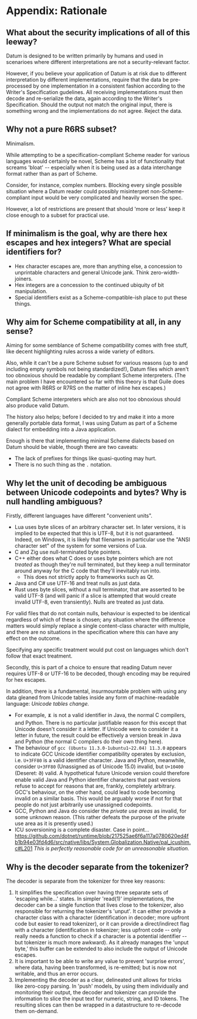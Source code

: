 # Appendix: Rationale

## What about the security implications of all of this leeway?

Datum is designed to be written primarily by humans and used in scenarioes where different interpretations are not a security-relevant factor.

However, if you believe your application of Datum is at risk due to different interpretation by different implementations, require that the data be pre-processed by one implementation in a consistent fashion according to the Writer's Specification gudelines. All receiving implementations must then decode and re-serialize the data, again according to the Writer's Specification. Should the output not match the original input, there is something wrong and the implementations do not agree. Reject the data.

## Why not a pure R6RS subset?

Minimalism.

While attempting to be a specification-compliant Scheme reader for various languages would certainly be novel, Scheme has a lot of functionality that screams 'bloat' -- especially when it is being used as a data interchange format rather than as part of Scheme.

Consider, for instance, complex numbers. Blocking every single possible situation where a Datum reader could possibly misinterpret non-Scheme-compliant input would be very complicated and heavily worsen the spec.

However, a lot of restrictions are present that should 'more or less' keep it close enough to a subset for practical use.

## If minimalism is the goal, why are there hex escapes and hex integers? What are special identifiers for?

* Hex character escapes are, more than anything else, a concession to unprintable characters and general Unicode jank. Think zero-width-joiners.
* Hex integers are a concession to the continued ubiquity of bit manipulation.
* Special identifiers exist as a Scheme-compatible-ish place to put these things.

## Why aim for Scheme compatibility at all, in any sense?

Aiming for some semblance of Scheme compatibility comes with free stuff, like decent highlighting rules across a wide variety of editors.

Also, while it can't be a pure Scheme subset for various reasons (up to and including empty symbols not being standardized!), Datum files which aren't too obnoxious should be readable by compliant Scheme interpreters. (The main problem I have encountered so far with this theory is that Guile does not agree with R6RS or R7RS on the matter of inline hex escapes.)

Compliant Scheme interpreters which are also not too obnoxious should also produce valid Datum.

The history also helps; before I decided to try and make it into a more generally portable data format, I was using Datum as part of a Scheme dialect for embedding into a Java application.

Enough is there that implementing minimal Scheme dialects based on Datum should be viable, though there are two caveats:

* The lack of prefixes for things like quasi-quoting may hurt.
* There is no such thing as the `.` notation.

## Why let the unit of decoding be ambiguous between Unicode codepoints and bytes? Why is null handling ambiguous?

Firstly, different languages have different "convenient units".

* Lua uses byte slices of an arbitrary character set. In later versions, it is implied to be expected that this is UTF-8, but it is not guaranteed. Indeed, on Windows, it is likely that filenames in particular use the "ANSI character set" of the system for some versions of Lua.
* C and Zig use null-terminated byte pointers.
* C++ either does what C does or uses byte pointers which are not _treated_ as though they're null terminated, but they keep a null terminator around anyway for the C code that they'll inevitably run into.
	* This does not strictly apply to frameworks such as Qt.
* Java and C# use UTF-16 and treat nulls as just data.
* Rust uses byte slices, without a null terminator, that are asserted to be valid UTF-8 (and will panic if a slice is attempted that would create invalid UTF-8, even transiently). Nulls are treated as just data.

For valid files that do not contain nulls, behaviour is expected to be identical regardless of which of these is chosen; any situation where the difference matters would simply replace a single content-class character with multiple, and there are no situations in the specification where this can have any effect on the outcome.

Specifying any specific treatment would put cost on languages which don't follow that exact treatment.

Secondly, this is part of a choice to ensure that reading Datum never requires UTF-8 or UTF-16 to be decoded, though encoding may be required for hex escapes.

In addition, there is a fundamental, insurmountable problem with using any data gleaned from Unicode tables inside any form of machine-readable language: _Unicode tables change._

* For example, `🨂` is not a valid identifier in Java, the normal C compilers, and Python. There is no particular justifiable reason for this except that Unicode doesn't consider it a letter. If Unicode were to consider it a letter in future, the result could be effectively a version break in Java and Python (the normal C compilers do their own thing here).
* The behaviour of `gcc (Ubuntu 11.3.0-1ubuntu1~22.04) 11.3.0` appears to indicate GCC Unicode identifier compatibility operates by exclusion, i.e. `U+3FF80` is a valid identifier character. Java and Python, meanwhile, consider `U+3FF80` (Unassigned as of Unicode 15.0) invalid, but `U+10400` (Deseret: 𐐀) valid. A hypothetical future Unicode version could therefore enable valid Java and Python identifier characters that past versions refuse to accept for reasons that are, frankly, completely arbitrary. GCC's behaviour, on the other hand, could lead to code becoming invalid on a similar basis. This would be arguably worse if not for that people do not just arbitrarily use unassigned codepoints.
* GCC, Python and Java do consider the *private use areas* as invalid, for some unknown reason. (This rather defeats the purpose of the private use area as it is presently used.)
* ICU soversioning is a complete disaster. Case in point... <https://github.com/dotnet/runtime/blob/217525ae6f6a117a0780620ed4fb1b94e03fd4d6/src/native/libs/System.Globalization.Native/pal_icushim.c#L201> _This is perfectly reasonable code for an unreasonable situation._

## Why is the decoder separate from the tokenizer?

The decoder is separate from the tokenizer for three key reasons:

1. It simplifies the specification over having three separate sets of 'escaping while...' states. In simpler 'read(1)' implementations, the decoder can be a single function that lives close to the tokenizer, also responsible for returning the tokenizer's 'unput'. It can either provide a character class with a character (identification in decoder; more upfront code but easier to read tokenizer), or it can provide a direct/indirect flag with a character (identification in tokenizer; less upfront code -- only really needs a function to check if a character is a potential identifier -- but tokenizer is much more awkward). As it already manages the 'unput byte,' this buffer can be extended to also include the output of Unicode escapes.
2. It is important to be able to write any value to prevent 'surprise errors', where data, having been transformed, is re-emitted; but is now not writable, and thus an error occurs.
3. Implementing the decoder as a clear, delineated unit allows for tricks like zero-copy parsing. In 'push' models, by using them individually and monitoring their output, the decoder and tokenizer can provide the information to slice the input text for numeric, string, and ID tokens. The resulting slices can then be wrapped in a datastructure to re-decode them on-demand.
